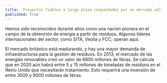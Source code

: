 ```yaml
---
title:  Proyectos fiables a largo plazo respaldados por un mercado sólido
published: true
---
```


Hemos sido reconocidos durante años como una nación pionera en el campo de la obtención de energía a partir de residuos. Algunos líderes internacionales del sector, como SITA, Veolia y FCC, operan aquí. 

El mercado británico está madurando, y hay una mayor demanda de infraestructuras para la gestión de residuos. En 2013, el mercado de las energías renovables creó un valor de 6800 millones de libras. Se calcula que en 2020 aún habrá entre 5 y 15 millones de toneladas de residuos en el Reino Unido que necesitarán tratamiento. Esto requerirá una inversión de entre 3000 y 9000 millones de libras.

